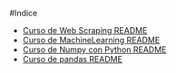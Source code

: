 #Indice

- [Curso de Web Scraping README](WebScraping//README.md)
- [Curso de MachineLearning README](MachineLearning//README.md)
- [Curso de Numpy con Python README](NumpyPython/README.md)
- [Curso de pandas README](pandas/README.md)